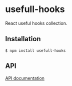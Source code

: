 # usefull-hooks

React useful hooks collection.

## Installation

```
$ npm install usefull-hooks
```

## API

[API documentation](./doc/README.md)
